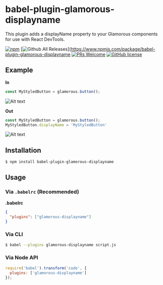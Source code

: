 # babel-plugin-glamorous-displayname

This plugin adds a displayName property to your Glamorous components for use with React DevTools. 

[![npm](https://img.shields.io/npm/v/npm.svg)](https://www.npmjs.com/package/babel-plugin-glamorous-displayname)
[![Github All Releases](https://img.shields.io/github/downloads/atom/atom/total.svg)](https://www.npmjs.com/package/babel-plugin-glamorous-displayname
[![PRs Welcome](https://img.shields.io/badge/PRs-welcome-brightgreen.svg?style=flat-square)](http://makeapullrequest.com)
[![GitHub license](https://img.shields.io/badge/license-MIT-blue.svg)](https://raw.githubusercontent.com/bernard-lin/babel-plugin-glamorous-displayname/master/LICENSE)

## Example

**In**

```js
const MyStyledButton = glamorous.button();
```

![Alt text](https://cloud.githubusercontent.com/assets/16327281/25269334/2617d1c4-264a-11e7-98aa-9b67c9c26ad6.png "React DevTools")

**Out**

```js
const MyStyledButton = glamorous.button();
MyStyledButton.displayName = 'MyStyledButton'
```

![Alt text](https://cloud.githubusercontent.com/assets/16327281/25269284/f4c4791a-2649-11e7-8457-f367ea8fab59.png "React DevTools")

## Installation

```sh
$ npm install babel-plugin-glamorous-displayname
```

## Usage

### Via `.babelrc` (Recommended)

**.babelrc**

```json
{
  "plugins": ["glamorous-displayname"]
}
```

### Via CLI

```sh
$ babel --plugins glamorous-displayname script.js
```

### Via Node API

```javascript
require('babel').transform('code', {
  plugins: ['glamorous-displayname']
});
```